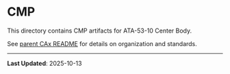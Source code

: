 # CMP

This directory contains CMP artifacts for ATA-53-10 Center Body.

See [parent CAx README](../README.md) for details on organization and standards.

---

**Last Updated**: 2025-10-13
